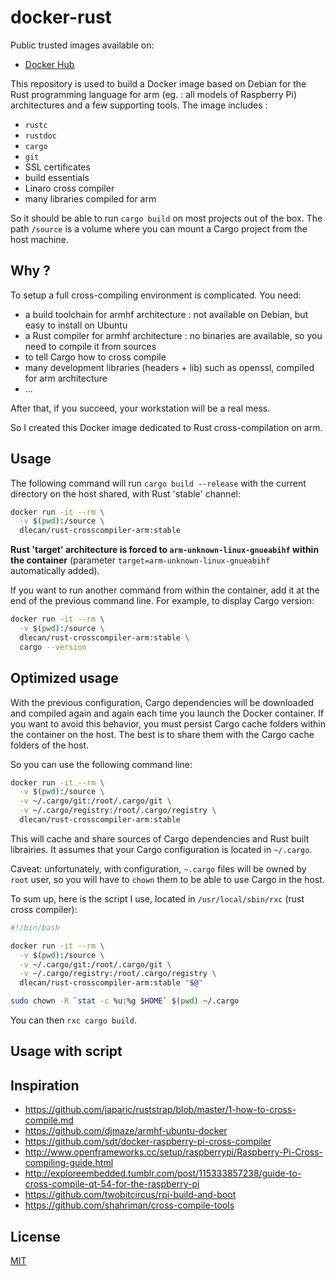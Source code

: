 # docker-rust

Public trusted images available on:

* [Docker Hub](https://registry.hub.docker.com/u/dlecan/rust-crosscompiler-arm/)

This repository is used to build a Docker image based on Debian for the Rust programming language for arm (eg. : all models of Raspberry Pi) architectures and a few supporting tools. The image includes :
- `rustc`
- `rustdoc`
- `cargo`
- `git`
- SSL certificates
- build essentials
- Linaro cross compiler
- many libraries compiled for arm

So it should be able to run `cargo build` on most projects out of the box. The path `/source` is a volume where you can mount a Cargo project from the host machine.

## Why ?

To setup a full cross-compiling environment is complicated. You need:
- a build toolchain for armhf architecture : not available on Debian, but easy to install on Ubuntu
- a Rust compiler for armhf architecture : no binaries are available, so you need to compile it from sources
- to tell Cargo how to cross compile
- many development libraries (headers + lib) such as openssl, compiled for arm architecture
- ...

After that, if you succeed, your workstation will be a real mess.

So I created this Docker image dedicated to Rust cross-compilation on arm.

## Usage

The following command will run `cargo build --release` with the current directory on the host shared, with Rust 'stable' channel:

```bash
docker run -it --rm \
  -v $(pwd):/source \
  dlecan/rust-crosscompiler-arm:stable
```

**Rust 'target' architecture is forced to `arm-unknown-linux-gnueabihf` within the container** (parameter `target=arm-unknown-linux-gnueabihf` automatically added).

If you want to run another command from within the container, add it at the end of the previous command line.
For example, to display Cargo version:

```bash
docker run -it --rm \
  -v $(pwd):/source \
  dlecan/rust-crosscompiler-arm:stable \
  cargo --version
```

## Optimized usage

With the previous configuration, Cargo dependencies will be downloaded and compiled again and again each time you launch the Docker container.
If you want to avoid this behavior, you must persist Cargo cache folders within the container on the host. The best is to share them with the Cargo cache folders of the host.

So you can use the following command line:

```bash
docker run -it --rm \
  -v $(pwd):/source \
  -v ~/.cargo/git:/root/.cargo/git \
  -v ~/.cargo/registry:/root/.cargo/registry \
  dlecan/rust-crosscompiler-arm:stable
```

This will cache and share sources of Cargo dependencies and Rust built librairies. It assumes that your Cargo configuration is located in `~/.cargo`.

Caveat: unfortunately, with configuration, `~.cargo` files will be owned by `root` user, so you will have to `chown` them to be able to use Cargo in the host.

To sum up, here is the script I use, located in `/usr/local/sbin/rxc` (rust cross compiler):

```bash
#!/bin/bash

docker run -it --rm \
  -v $(pwd):/source \
  -v ~/.cargo/git:/root/.cargo/git \
  -v ~/.cargo/registry:/root/.cargo/registry \
  dlecan/rust-crosscompiler-arm:stable "$@"

sudo chown -R `stat -c %u:%g $HOME` $(pwd) ~/.cargo
```

You can then `rxc cargo build`.

## Usage with script

## Inspiration

- https://github.com/japaric/ruststrap/blob/master/1-how-to-cross-compile.md
- https://github.com/djmaze/armhf-ubuntu-docker
- https://github.com/sdt/docker-raspberry-pi-cross-compiler
- http://www.openframeworks.cc/setup/raspberrypi/Raspberry-Pi-Cross-compiling-guide.html
- http://exploreembedded.tumblr.com/post/115333857238/guide-to-cross-compile-qt-54-for-the-raspberry-pi
- https://github.com/twobitcircus/rpi-build-and-boot
- https://github.com/shahriman/cross-compile-tools


## License

[MIT](http://opensource.org/licenses/MIT)
